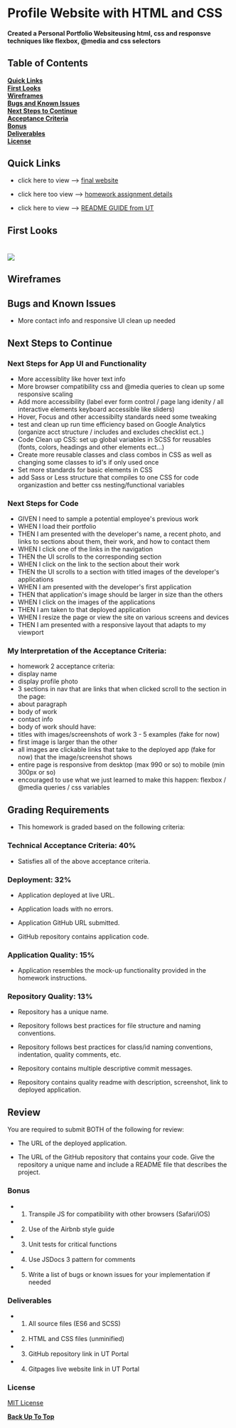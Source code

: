 # Profile Website with HTML and CSS

#### Created a Personal Portfolio Websiteusing html, css and responsve techniques like flexbox, @media and css selectors

## Table of Contents

**[Quick Links](#Quick-Links)**<br>
**[First Looks](#First-Looks)**<br>
**[Wireframes](#Wireframes)**<br>
**[Bugs and Known Issues](#Bugs-and-Known-Issues)**<br>
**[Next Steps to Continue](#Next-Steps-to-Continue)**<br>
**[Acceptance Criteria](#Acceptance-Criteria)**<br>
**[Bonus](#Bonus)**<br>
**[Deliverables](#Deliverables)**<br>
**[License](#License)**<br>

## Quick Links

- click here to view --> [final website](https://github.com/jessamyn27/2-Profile-Website-with-HTML-and-CSS)

- click here too view --> [homework assignment details](https://github.com/the-Coding-Boot-Camp-at-UT/UTA-VIRT-FSF-FT-06-2021-U-LOL/tree/master/02-Advanced-CSS/02-Homework)

- click here to view --> [README GUIDE from UT](https://github.com/the-Coding-Boot-Camp-at-UT/UTA-VIRT-FSF-FT-06-2021-U-LOL/blob/master/01-HTML-Git-CSS/02-Homework/Homework-Guide/README.md)


## First Looks

# ![](main/images/profile-pic-desktop)


## Wireframes


## Bugs and Known Issues

- More contact info and responsive UI clean up needed

## Next Steps to Continue

### Next Steps for App UI and Functionality

- More accessiblity like hover text info
- More browser compatibility css and @media queries to clean up some responsive scaling
- Add more accessibility (label ever form control / page lang idenity / all interactive elements keyboard accessible like sliders)
- Hover, Focus and other accessibilty standards need some tweaking
- test and clean up run time efficiency based on Google Analytics (organize acct structure / includes and excludes checklist ect..)
- Code Clean up CSS: set up global variables in SCSS for reusables (fonts, colors, headings and other elements ect...)
- Create more reusable classes and class combos in CSS as well as changing some classes to id's if only used once
- Set more standards for basic elements in CSS
- add Sass or Less structure that compiles to one CSS for code organizastion and better css nesting/functional variables 

### Next Steps for Code

- GIVEN I need to sample a potential employee's previous work
- WHEN I load their portfolio
- THEN I am presented with the developer's name, a recent photo, and links to sections about them, their work, and how to contact them
- WHEN I click one of the links in the navigation
- THEN the UI scrolls to the corresponding section
- WHEN I click on the link to the section about their work
- THEN the UI scrolls to a section with titled images of the developer's applications
- WHEN I am presented with the developer's first application
- THEN that application's image should be larger in size than the others
- WHEN I click on the images of the applications
- THEN I am taken to that deployed application
- WHEN I resize the page or view the site on various screens and devices
- THEN I am presented with a responsive layout that adapts to my viewport

### My Interpretation of the Acceptance Criteria:
- homework 2 acceptance criteria:
- display name
- display profile photo
- 3 sections in nav that are links that when clicked scroll to the section in the page:
- about paragraph
- body of work
- contact info
- body of work should have:
- titles with images/screenshots of work 3 - 5 examples (fake for now)
- first image is larger than the other
- all images are clickable links that take to the deployed app (fake for now) that the image/screenshot shows
- entire page is responsive from desktop (max 990 or so) to mobile (min 300px or so) 
- encouraged to use what we just learned to make this happen: flexbox / @media queries / css variables

## Grading Requirements

- This homework is graded based on the following criteria: 

### Technical Acceptance Criteria: 40%

* Satisfies all of the above acceptance criteria.

### Deployment: 32%

* Application deployed at live URL.

* Application loads with no errors.

* Application GitHub URL submitted.

* GitHub repository contains application code.

### Application Quality: 15%

* Application resembles the mock-up functionality provided in the homework instructions.

### Repository Quality: 13%

* Repository has a unique name.

* Repository follows best practices for file structure and naming conventions.

* Repository follows best practices for class/id naming conventions, indentation, quality comments, etc.

* Repository contains multiple descriptive commit messages.

* Repository contains quality readme with description, screenshot, link to deployed application.

## Review

You are required to submit BOTH of the following for review:

* The URL of the deployed application.

* The URL of the GitHub repository that contains your code. Give the repository a unique name and include a README file that describes the project.


### Bonus

- 1. Transpile JS for compatibility with other browsers (Safari/iOS)
- 2. Use of the Airbnb style guide
- 3. Unit tests for critical functions
- 4. Use JSDocs 3 pattern for comments
- 5. Write a list of bugs or known issues for your implementation if needed


### Deliverables

- 1. All source files (ES6 and SCSS)
- 2. HTML and CSS files (unminified)
- 3. GitHub repository link in UT Portal
- 4. Gitpages live website link in UT Portal

### License

[MIT License](https://opensource.org/licenses/MIT)


**[Back Up To Top](#Code-Refactor-in-HTML-and-CSS)**
